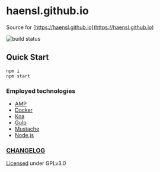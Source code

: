 # haensl.github.io

Source for [https://haensl.github.io](https://haensl.github.io)

![build status](https://gitlab.com/hpd/haensl.github.io.src/badges/master/pipeline.svg)

## Quick Start

```
npm i
npm start
```

### Employed technologies

- [AMP](https://www.ampproject.org)
- [Docker](https://www.docker.com/)
- [Koa](https://koajs.com/)
- [Gulp](https://gulpjs.com/)
- [Mustache](https://mustache.github.io/)
- [Node.js](https://nodejs.org)

### [CHANGELOG](CHANGELOG.md)

[Licensed](LICENSE) under GPLv3.0
